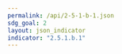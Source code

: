 ```yaml
---
permalink: /api/2-5-1-b-1.json
sdg_goal: 2
layout: json_indicator
indicator: "2.5.1.b.1"
---
```

